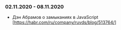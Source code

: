 ### 02.11.2020 - 08.11.2020

- Дэн Абрамов о замыканиях в JavaScript [https://habr.com/ru/company/ruvds/blog/513764/]
